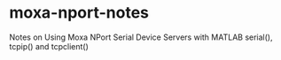 # moxa-nport-notes
Notes on Using Moxa NPort Serial Device Servers with MATLAB serial(), tcpip() and tcpclient()
